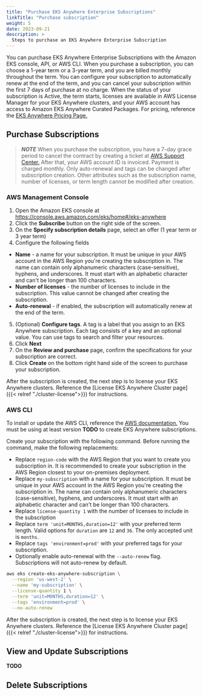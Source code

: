 ```yaml
---
title: "Purchase EKS Anywhere Enterprise Subscriptions"
linkTitle: "Purchase subscription"
weight: 5
date: 2023-09-21
description: >
  Steps to purchase an EKS Anywhere Enterprise Subscription
---
```


You can purchase EKS Anywhere Enterprise Subscriptions with the Amazon EKS console, API, or AWS CLI. When you purchase a subscription, you can choose a 1-year term or a 3-year term, and you are billed monthly throughout the term. You can configure your subscription to automatically renew at the end of the term, and you can cancel your subscription within the first 7 days of purchase at no charge. When the status of your subscription is Active, the term starts, licenses are available in AWS License Manager for your EKS Anywhere clusters, and your AWS account has access to Amazon EKS Anywhere Curated Packages. For pricing, reference the [EKS Anywhere Pricing Page.](https://aws.amazon.com/eks/eks-anywhere/pricing/)

## Purchase Subscriptions

>**_NOTE_** When you purchase the subscription, you have a 7-day grace period to cancel the contract by creating a ticket at [AWS Support Center.](https://console.aws.amazon.com/support/home) After that, your AWS account ID is invoiced. Payment is charged monthly. Only auto-renewal and tags can be changed after subscription creation. Other attributes such as the subscription name, number of licenses, or term length cannot be modified after creation.

### AWS Management Console

1. Open the Amazon EKS console at https://console.aws.amazon.com/eks/home#/eks-anywhere
1. Click the **Subscribe** button on the right side of the screen.
1. On the **Specify subscription details** page, select an offer (1 year term or 3 year term)
1. Configure the following fields

  - **Name** - a name for your subscription. It must be unique in your AWS account in the AWS Region you're creating the subscription in. The name can contain only alphanumeric characters (case-sensitive), hyphens, and underscores. It must start with an alphabetic character and can't be longer than 100 characters.
  - **Number of licenses** - the number of licenses to include in the subscription. This value cannot be changed after creating the subscription.
  - **Auto-renewal** - if enabled, the subscription will automatically renew at the end of the term.

5. (Optional) **Configure tags**. A tag is a label that you assign to an EKS Anywhere subscription. Each tag consists of a key and an optional value. You can use tags to search and filter your resources.
6. Click **Next**
7. On the **Review and purchase** page, confirm the specifications for your subscription are correct.
8. Click **Create** on the bottom right hand side of the screen to purchase your subscription. 

After the subscription is created, the next step is to license your EKS Anywhere clusters. Reference the [License EKS Anywhere Cluster page]({{< relref "./cluster-license">}}) for instructions.

### AWS CLI

To install or update the AWS CLI, reference the [AWS documentation.](https://docs.aws.amazon.com/cli/latest/userguide/getting-started-install.html) You must be using at least version **TODO** to create EKS Anywhere subscriptions.

Create your subscription with the following command. Before running the command, make the following replacements:

- Replace `region-code` with the AWS Region that you want to create you subscription in. It is recommended to create your subscription in the AWS Region closest to your on-premises deployment.
- Replace `my-subscription` with a name for your subscription.  It must be unique in your AWS account in the AWS Region you're creating the subscription in. The name can contain only alphanumeric characters (case-sensitive), hyphens, and underscores. It must start with an alphabetic character and can't be longer than 100 characters.
- Replace `license-quantity 1` with the number of licenses to include in the subscription
- Replace `term 'unit=MONTHS,duration=12'` with your preferred term length. Valid options for `duration` are `12` and `36`. The only accepted unit is `months`.
- Replace `tags 'environment=prod'` with your preferred tags for your subscription.
- Optionally enable auto-renewal with the `--auto-renew` flag. Subscriptions will not auto-renew by default.


```bash
aws eks create-eks-anywhere-subscription \
  --region 'us-west-2' \
  --name 'my-subscription' \
  --license-quantity 1 \
  --term 'unit=MONTHS,duration=12' \
  --tags 'environment=prod' \
  --no-auto-renew
```

After the subscription is created, the next step is to license your EKS Anywhere clusters. Reference the [License EKS Anywhere Cluster page]({{< relref "./cluster-license">}}) for instructions.

## View and Update Subscriptions

**TODO**

## Delete Subscriptions
